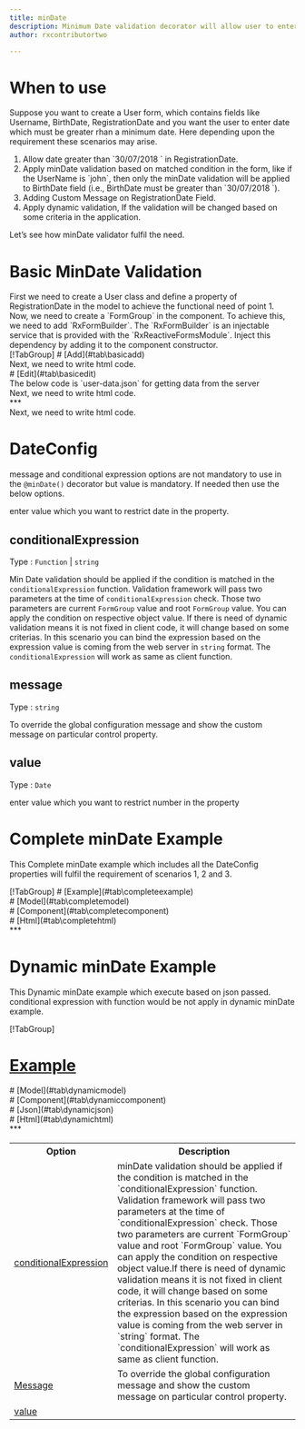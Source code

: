 ```yaml
---
title: minDate  
description: Minimum Date validation decorator will allow user to enter date greater the minimum date value parameter.
author: rxcontributortwo

---
```

# When to use
Suppose you want to create a User form, which contains fields like Username, BirthDate, RegistrationDate and you want the user to enter date which must be greater rhan a minimum date. Here depending upon the requirement these scenarios may arise.
<ol>
	<li>Allow date greater than `30/07/2018 ` in RegistrationDate.</li>
	<li>Apply minDate validation based on matched condition in the form, like if the UserName is `john`, then only the minDate validation will be  applied to BirthDate field (i.e., BirthDate must be greater than `30/07/2018 `).</li>
	<li>Adding Custom Message on RegistrationDate Field.</li>
	<li>Apply dynamic validation, If the validation will be changed based on some criteria in the application.</li>
</ol>
Let’s see how minDate validator fulfil the need.

# Basic MinDate Validation
<data-scope scope="['decorator']">
First we need to create a User class and define a property of RegistrationDate in the model to achieve the functional need of point 1.
<div component="app-code" key="minDate-add-model"></div> 
</data-scope>
Now, we need to create a `FormGroup` in the component. To achieve this, we need to add `RxFormBuilder`. The `RxFormBuilder` is an injectable service that is provided with the `RxReactiveFormsModule`. Inject this dependency by adding it to the component constructor.

<data-scope scope="['decorator']">
<div component="app-tabs" key="basic-operations"></div>
[!TabGroup]
# [Add](#tab\basicadd)
<div component="app-code" key="minDate-add-component"></div> 
Next, we need to write html code.
<div component="app-code" key="minDate-add-html"></div> 
<div component="app-minDate-add" title="minDate Decorator for add Example"></div>
# [Edit](#tab\basicedit)
<div component="app-code" key="minDate-edit-component"></div>
The below code is `user-data.json` for getting data from the server 
<div component="app-code" key="data-minDate"></div> 
Next, we need to write html code.
<div component="app-code" key="minDate-edit-html"></div> 
<div component="app-minDate-add" title="minDate Decorator for edit Example"></div>
***
</data-scope>

<data-scope scope="['validator','templateDriven']">
<div component="app-code" key="minDate-add-component"></div> 
Next, we need to write html code.
<div component="app-code" key="minDate-add-html"></div> 
<div component="app-minDate-add" title="minDate Decorator for add Example"></div>
</data-scope>

# DateConfig 
message and conditional expression options are not mandatory to use in the `@minDate()` decorator but value is mandatory. If needed then use the below options.

<table class="table table-bordered table-striped">
<tr><th>Option</th><th>Description</th></tr>
<tr><td><a href="#conditionalExpression" (click)='scrollTo("#conditionalExpression")'   title="conditionalExpression">conditionalExpression</a></td><td>minDate validation should be applied if the condition is matched in the `conditionalExpression` function. Validation framework will pass two parameters at the time of `conditionalExpression` check. Those two parameters are current `FormGroup` value and root `FormGroup` value. You can apply the condition on respective object value.If there is need of dynamic validation means it is not fixed in client code, it will change based on some criterias. In this scenario you can bind the expression based on the expression value is coming from the web server in `string` format. The `conditionalExpression` will work as same as client function.</td></tr>
<tr><td><a href="#message" (click)='scrollTo("#message")'  title="message">Message</a></td><td>To override the global configuration message and show the custom message on particular control property.</td></tr>
<tr><td><a href="#value" (click)='scrollTo("#value")'  title="value">value</a></td>enter value which you want to restrict date in the property.</td></tr>

## conditionalExpression 
Type :  `Function`  |  `string` 

Min Date validation should be applied if the condition is matched in the `conditionalExpression` function. Validation framework will pass two parameters at the time of `conditionalExpression` check. Those two parameters are current `FormGroup` value and root `FormGroup` value. You can apply the condition on respective object value.
If there is need of dynamic validation means it is not fixed in client code, it will change based on some criterias. In this scenario you can bind the expression based on the expression value is coming from the web server in `string` format. The `conditionalExpression` will work as same as client function.

<div component="app-note" key="minDate-conditionalExpressionExampleFunction-model"></div>
<div component="app-code" key="minDate-conditionalExpressionExampleFunction-model"></div> 
<div component="app-note" key="minDate-conditionalExpressionExampleString-model"></div> 
<div component="app-code" key="minDate-conditionalExpressionExampleString-model"></div> 

<div component="app-example-runner" ref-component="app-minDate-conditionalExpression" title="minDate decorators with conditionalExpression" key="conditionalExpression"></div>

## message 
Type :  `string` 

To override the global configuration message and show the custom message on particular control property.

<div component="app-code" key="minDate-messageExample-model"></div> 
<div component="app-example-runner" ref-component="app-minDate-message" title="minDate decorators with message" key="message"></div>

## value 
Type :  `Date` 

enter value which you want to restrict number in the property

<div component="app-code" key="minDate-valueExample-model"></div> 
<div component="app-example-runner" ref-component="minDate-value-value" title="minDate decorators with value" key="value"></div>

# Complete minDate Example

This Complete minDate example which includes all the DateConfig properties will fulfil the requirement of scenarios 1, 2 and 3.

<div component="app-tabs" key="complete"></div>
[!TabGroup]
# [Example](#tab\completeexample)
<div component="app-minDate-complete"></div>
<data-scope scope="['decorator']">
# [Model](#tab\completemodel)
<div component="app-code" key="minDate-complete-model"></div> 
</data-scope>
# [Component](#tab\completecomponent)
<div component="app-code" key="minDate-complete-component"></div> 
# [Html](#tab\completehtml)
<div component="app-code" key="minDate-complete-html"></div> 
***

# Dynamic minDate Example

This Dynamic minDate example which execute based on json passed. conditional expression with function would be not apply in dynamic minDate example. 

<div component="app-tabs" key="dynamic"></div>

[!TabGroup]
# [Example](#tab\dynamicexample)
<div component="app-minDate-dynamic"></div>
<data-scope scope="['decorator']">
# [Model](#tab\dynamicmodel)
<div component="app-code" key="minDate-dynamic-model"></div>
</data-scope>
# [Component](#tab\dynamiccomponent)
<div component="app-code" key="minDate-dynamic-component"></div>
# [Json](#tab\dynamicjson)
<div component="app-code" key="minDate-dynamic-json"></div>
# [Html](#tab\dynamichtml)
<div component="app-code" key="minDate-dynamic-html"></div> 
***